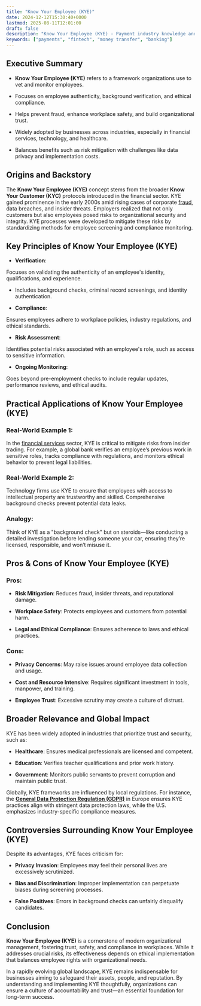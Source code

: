 ```yaml
---
title: "Know Your Employee (KYE)"
date: 2024-12-12T15:30:40+0000
lastmod: 2025-08-11T12:01:00
draft: false
description: "Know Your Employee (KYE) - Payment industry knowledge and insights"
keywords: ["payments", "fintech", "money transfer", "banking"]
---
```


## Executive Summary

- **Know Your Employee (KYE)** refers to a framework organizations use to vet and monitor employees.

- Focuses on employee authenticity, background verification, and ethical compliance.

- Helps prevent fraud, enhance workplace safety, and build organizational trust.

- Widely adopted by businesses across industries, especially in financial services, technology, and healthcare.

- Balances benefits such as risk mitigation with challenges like data privacy and implementation costs.

## Origins and Backstory

The **Know Your Employee (KYE)** concept stems from the broader **Know Your Customer (KYC)** protocols introduced in the financial sector. KYE gained prominence in the early 2000s amid rising cases of corporate [fraud](https://faisalkhanllc.xyz/resources/payments-wiki/f/fraud/), data breaches, and insider threats. Employers realized that not only customers but also employees posed risks to organizational security and integrity. KYE processes were developed to mitigate these risks by standardizing methods for employee screening and compliance monitoring.

## Key Principles of Know Your Employee (KYE)

- **Verification**:

Focuses on validating the authenticity of an employee's identity, qualifications, and experience.

- Includes background checks, criminal record screenings, and identity authentication.

- **Compliance**:

Ensures employees adhere to workplace policies, industry regulations, and ethical standards.

- **Risk Assessment**:

Identifies potential risks associated with an employee's role, such as access to sensitive information.

- **Ongoing Monitoring**:

Goes beyond pre-employment checks to include regular updates, performance reviews, and ethical audits.

## Practical Applications of Know Your Employee (KYE)

### Real-World Example 1:

In the [financial services](https://faisalkhanllc.xyz/resources/payments-wiki/f/financial-services/) sector, KYE is critical to mitigate risks from insider trading. For example, a global bank verifies an employee’s previous work in sensitive roles, tracks compliance with regulations, and monitors ethical behavior to prevent legal liabilities.

### Real-World Example 2:

Technology firms use KYE to ensure that employees with access to intellectual property are trustworthy and skilled. Comprehensive background checks prevent potential data leaks.

### Analogy:

Think of KYE as a "background check" but on steroids—like conducting a detailed investigation before lending someone your car, ensuring they’re licensed, responsible, and won’t misuse it.

## Pros & Cons of Know Your Employee (KYE)

### Pros:

- **Risk Mitigation**: Reduces fraud, insider threats, and reputational damage.

- **Workplace Safety**: Protects employees and customers from potential harm.

- **Legal and Ethical Compliance**: Ensures adherence to laws and ethical practices.

### Cons:

- **Privacy Concerns**: May raise issues around employee data collection and usage.

- **Cost and Resource Intensive**: Requires significant investment in tools, manpower, and training.

- **Employee Trust**: Excessive scrutiny may create a culture of distrust.

## Broader Relevance and Global Impact

KYE has been widely adopted in industries that prioritize trust and security, such as:

- **Healthcare**: Ensures medical professionals are licensed and competent.

- **Education**: Verifies teacher qualifications and prior work history.

- **Government**: Monitors public servants to prevent corruption and maintain public trust.

Globally, KYE frameworks are influenced by local regulations. For instance, the **[General Data Protection Regulation (GDPR)](https://faisalkhanllc.xyz/resources/payments-wiki/g/general-data-protection-regulation-gdpr/)** in Europe ensures KYE practices align with stringent data protection laws, while the U.S. emphasizes industry-specific compliance measures.

## Controversies Surrounding Know Your Employee (KYE)

Despite its advantages, KYE faces criticism for:

- **Privacy Invasion**: Employees may feel their personal lives are excessively scrutinized.

- **Bias and Discrimination**: Improper implementation can perpetuate biases during screening processes.

- **False Positives**: Errors in background checks can unfairly disqualify candidates.

## Conclusion

**Know Your Employee (KYE)** is a cornerstone of modern organizational management, fostering trust, safety, and compliance in workplaces. While it addresses crucial risks, its effectiveness depends on ethical implementation that balances employee rights with organizational needs.

In a rapidly evolving global landscape, KYE remains indispensable for businesses aiming to safeguard their assets, people, and reputation. By understanding and implementing KYE thoughtfully, organizations can ensure a culture of accountability and trust—an essential foundation for long-term success.